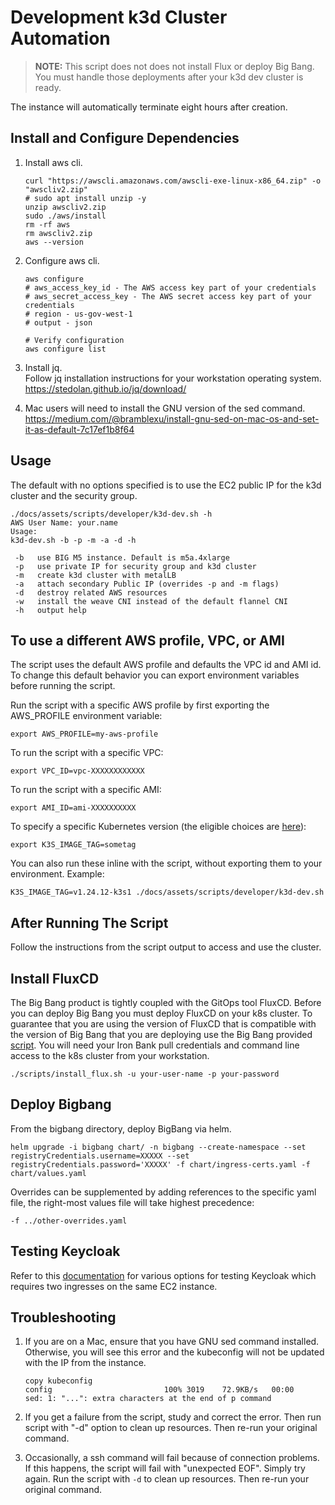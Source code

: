 # Development k3d Cluster Automation

> **NOTE:** This script does not does not install Flux or deploy Big Bang. You must handle those deployments after your k3d dev cluster is ready.

The instance will automatically terminate eight hours after creation.

## Install and Configure Dependencies

1. Install aws cli.

   ```shell
   curl "https://awscli.amazonaws.com/awscli-exe-linux-x86_64.zip" -o "awscliv2.zip"
   # sudo apt install unzip -y
   unzip awscliv2.zip
   sudo ./aws/install
   rm -rf aws
   rm awscliv2.zip
   aws --version
   ```

1. Configure aws cli.

   ```shell
   aws configure
   # aws_access_key_id - The AWS access key part of your credentials
   # aws_secret_access_key - The AWS secret access key part of your credentials
   # region - us-gov-west-1
   # output - json

   # Verify configuration
   aws configure list
   ```

1. Install jq.  
    Follow jq installation instructions for your workstation operating system.  
    <https://stedolan.github.io/jq/download/>

1. Mac users will need to install the GNU version of the sed command.  
   <https://medium.com/@bramblexu/install-gnu-sed-on-mac-os-and-set-it-as-default-7c17ef1b8f64>

## Usage

The default with no options specified is to use the EC2 public IP for the k3d cluster and the security group.

```shell
./docs/assets/scripts/developer/k3d-dev.sh -h
AWS User Name: your.name
Usage:
k3d-dev.sh -b -p -m -a -d -h

 -b   use BIG M5 instance. Default is m5a.4xlarge
 -p   use private IP for security group and k3d cluster
 -m   create k3d cluster with metalLB
 -a   attach secondary Public IP (overrides -p and -m flags)
 -d   destroy related AWS resources
 -w   install the weave CNI instead of the default flannel CNI
 -h   output help
```
## To use a different AWS profile, VPC, or AMI
The script uses the default AWS profile and defaults the VPC id and AMI id. 
To change this default behavior you can export environment variables before running the script.  

Run the script with a specific AWS profile by first exporting the AWS_PROFILE environment variable:
```shell
export AWS_PROFILE=my-aws-profile
```
To run the script with a specific VPC:
```shell
export VPC_ID=vpc-XXXXXXXXXXXX
```
To run the script with a specific AMI:
```shell
export AMI_ID=ami-XXXXXXXXXX
```
To specify a specific Kubernetes version (the eligible choices are [here](https://hub.docker.com/r/rancher/k3s/tags)):
```shell
export K3S_IMAGE_TAG=sometag
```

You can also run these inline with the script, without exporting them to your environment.  Example:

```shell
K3S_IMAGE_TAG=v1.24.12-k3s1 ./docs/assets/scripts/developer/k3d-dev.sh
```

## After Running The Script

Follow the instructions from the script output to access and use the cluster.


## Install FluxCD

The Big Bang product is tightly coupled with the GitOps tool FluxCD. Before you can deploy Big Bang you must deploy FluxCD on your k8s cluster. To guarantee that you are using the version of FluxCD that is compatible with the version of Big Bang that you are deploying use the Big Bang provided [script](../../scripts/install_flux.sh). You will need your Iron Bank pull credentials and command line access to the k8s cluster from your workstation.

```shell
./scripts/install_flux.sh -u your-user-name -p your-password
```

## Deploy Bigbang

From the bigbang directory, deploy BigBang via helm.
```shell
helm upgrade -i bigbang chart/ -n bigbang --create-namespace --set registryCredentials.username=XXXXX --set registryCredentials.password='XXXXX' -f chart/ingress-certs.yaml -f chart/values.yaml
```

Overrides can be supplemented by adding references to the specific yaml file, the right-most values file will take highest precedence: 
```shell
-f ../other-overrides.yaml
```

## Testing Keycloak

Refer to this [documentation](package-integration/sso.md#Prerequisites) for various options for testing Keycloak which requires two ingresses on the same EC2 instance.

## Troubleshooting

1. If you are on a Mac, ensure that you have GNU sed command installed. Otherwise, you will see this error and the kubeconfig will not be updated with the IP from the instance.

   ```console
   copy kubeconfig
   config                         100% 3019    72.9KB/s   00:00
   sed: 1: "...": extra characters at the end of p command

   ```

2. If you get a failure from the script, study and correct the error. Then run script with "-d" option to clean up resources. Then re-run your original command.

3. Occasionally, a ssh command will fail because of connection problems. If this happens, the script will fail with "unexpected EOF". Simply try again. Run the script with `-d` to clean up resources. Then re-run your original command.
